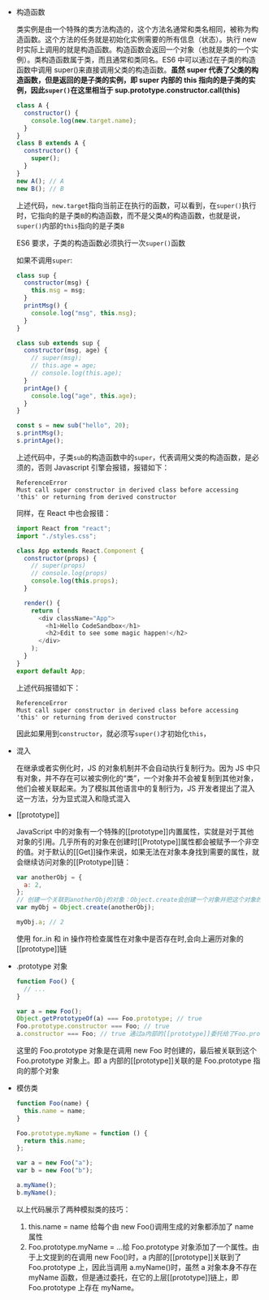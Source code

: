 - 构造函数

  类实例是由一个特殊的类方法构造的，这个方法名通常和类名相同，被称为构造函数。这个方法的任务就是初始化实例需要的所有信息（状态）。执行 new 时实际上调用的就是构造函数。构造函数会返回一个对象（也就是类的一个实例）。类构造函数属于类，而且通常和类同名。ES6 中可以通过在子类的构造函数中调用 super()来直接调用父类的构造函数。**虽然 super 代表了父类的构造函数，但是返回的是子类的实例，即 super 内部的 this 指向的是子类的实例，因此`super()`在这里相当于 sup.prototype.constructor.call(this)**

  ```javascript
  class A {
    constructor() {
      console.log(new.target.name);
    }
  }
  class B extends A {
    constructor() {
      super();
    }
  }
  new A(); // A
  new B(); // B
  ```

  上述代码，`new.target`指向当前正在执行的函数，可以看到，在`super()`执行时，它指向的是子类`B`的构造函数，而不是父类`A`的构造函数，也就是说，`super()`内部的`this`指向的是子类`B`

  ES6 要求，子类的构造函数必须执行一次`super()`函数

  如果不调用`super`:

  ```javascript
  class sup {
    constructor(msg) {
      this.msg = msg;
    }
    printMsg() {
      console.log("msg", this.msg);
    }
  }

  class sub extends sup {
    constructor(msg, age) {
      // super(msg);
      // this.age = age;
      // console.log(this.age);
    }
    printAge() {
      console.log("age", this.age);
    }
  }

  const s = new sub("hello", 20);
  s.printMsg();
  s.printAge();
  ```

  上述代码中，子类`sub`的构造函数中的`super`，代表调用父类的构造函数，是必须的，否则 Javascript 引擎会报错，报错如下：

  ```
  ReferenceError
  Must call super constructor in derived class before accessing 'this' or returning from derived constructor
  ```

  同样，在 React 中也会报错：

  ```javascript
  import React from "react";
  import "./styles.css";

  class App extends React.Component {
    constructor(props) {
      // super(props)
      // console.log(props)
      console.log(this.props);
    }

    render() {
      return (
        <div className="App">
          <h1>Hello CodeSandbox</h1>
          <h2>Edit to see some magic happen!</h2>
        </div>
      );
    }
  }
  export default App;
  ```

  上述代码报错如下：

  ```
  ReferenceError
  Must call super constructor in derived class before accessing 'this' or returning from derived constructor
  ```

  因此如果用到`constructor`，就必须写`super()`才初始化`this`，

- 混入

  在继承或者实例化时，JS 的对象机制并不会自动执行复制行为。因为 JS 中只有对象，并不存在可以被实例化的“类”，一个对象并不会被复制到其他对象，他们会被关联起来。为了模拟其他语言中的复制行为，JS 开发者提出了混入这一方法，分为显式混入和隐式混入

- [[prototype]]

  JavaScript 中的对象有一个特殊的[[prototype]]内置属性，实就是对于其他对象的引用。几乎所有的对象在创建时[[Prototype]]属性都会被赋予一个非空的值。对于默认的[[Get]]操作来说，如果无法在对象本身找到需要的属性，就会继续访问对象的[[Prototype]]链：

  ```javascript
  var anotherObj = {
    a: 2,
  };
  // 创建一个关联到anotherObj的对象：Object.create会创建一个对象并把这个对象的[[prototype]]关联到指定的对象
  var myObj = Object.create(anotherObj);

  myObj.a; // 2
  ```

  使用 for..in 和 in 操作符检查属性在对象中是否存在时,会向上遍历对象的[[prototype]]链

- .prototype 对象

  ```javascript
  function Foo() {
    // ...
  }

  var a = new Foo();
  Object.getPrototypeOf(a) === Foo.prototype; // true
  Foo.prototype.constructor === Foo; // true
  a.constructor === Foo; // true 通过a内部的[[prototype]]委托给了Foo.prototype
  ```

  这里的 Foo.prototype 对象是在调用 new Foo 时创建的，最后被关联到这个 Foo.prototype 对象上。即 a 内部的[[prototype]]关联的是 Foo.prototype 指向的那个对象

- 模仿类

  ```javascript
  function Foo(name) {
    this.name = name;
  }

  Foo.prototype.myName = function () {
    return this.name;
  };

  var a = new Foo("a");
  var b = new Foo("b");

  a.myName();
  b.myName();
  ```

  以上代码展示了两种模拟类的技巧：

  1.  this.name = name 给每个由 new Foo()调用生成的对象都添加了 name 属性
  2.  Foo.prototype.myName = ...给 Foo.prototype 对象添加了一个属性。由于上文提到的在调用 new Foo()时，a 内部的[[prototype]]关联到了 Foo.prototype 上，因此当调用 a.myName()时，虽然 a 对象本身不存在 myName 函数，但是通过委托，在它的上层[[prototype]]链上，即 Foo.prototype 上存在 myName。
